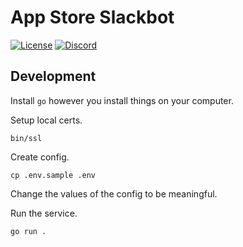# App Store Slackbot

[![License](https://img.shields.io/badge/license-MIT-green.svg?style=flat)](https://github.com/tramlinehq/appstore-slackbot/blob/master/LICENSE)
[![Discord](https://img.shields.io/discord/974284993641725962?label=discord%20chat)](https://discord.gg/u7VwyvBV2Z)

## Development

Install `go` however you install things on your computer.

Setup local certs.
```
bin/ssl
```

Create config.
```
cp .env.sample .env
```
Change the values of the config to be meaningful.

Run the service.
```
go run .
```
